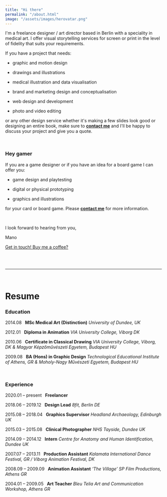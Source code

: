```yaml
---
title: "Hi there"
permalink: "/about.html"
image: "/assets/images/herovatar.png"
---
```


I'm a freelance designer / art director based in Berlin with a speciality in medical art. I offer visual storytelling services for screen or print in the level of fidelity that suits your requirements. 

If you have a project that needs:

- graphic and motion design

- drawings and illustrations

- medical illustration and data visualisation

- brand and marketing design and conceptualisation

- web design and development

- photo and video editing

or any other design service whether it's making a few slides look good or designing an entire book, make sure to **[contact me](https://kapazoglou.info/contact.html)** and I'll be happy to discuss your project and give you a quote.

<br>

### Hey gamer
If you are a game designer or if you have an idea for a board game I can offer you:

- game design and playtesting

- digital or physical prototyping 

- graphics and illustrations

for your card or board game. Please **[contact me](https://kapazoglou.info/contact.html)** for more information.

<br>

I look forward to hearing from you,

<i class="fa fa-heart"></i> Mano

<a target="_blank" class="btn btn-success" href="https://kapazoglou.info/contact.html"><i class="fa fa-send"></i> Get in touch! </a>
<a target="_blank" class="btn btn-warning" href="https://www.buymeacoffee.com/kapazoglou"><i class="fa fa-coffee"></i> Buy me a coffee? </a>

<br>
<br>

----

<br>

# Resume

### Education

2014.08  **MSc Medical Art (Distinction)** *University of Dundee, UK*

2012.01  **Diploma in Animation** *VIA University College, Viborg DK*

2010.06  **Certificate in Classical Drawing** *VIA University College, Viborg, DK & Magyar Képzőművészeti Egyetem, Budapest HU*

2009.08  **BA (Hons) in Graphic Design** *Technological Educational Institute of Athens, GR & Moholy-Nagy Művészeti Egyetem, Budapest HU*

<br>

### Experience

2020.01 – present  **Freelancer**

2018.06 – 2019.12  **Design Lead** *8fit, Berlin DE*

2015.08 – 2018.04  **Graphics Supervisor** *Headland Archaeology, Edinburgh UK*

2015.03 – 2015.08  **Clinical Photographer** *NHS Tayside, Dundee UK*

2014.09 – 2014.12  **Intern** *Centre for Anatomy and Human Identification, Dundee UK*

2007.07 – 2013.11  **Production Assistant** *Kalamata International Dance Festival, GR / Viborg Animation Festival, DK*

2008.09 – 2009.09  **Animation Assistant** *‘The Village’ SP Film Productions, Athens GR*

2004.01 – 2009.05  **Art Teacher** *Bleu Telia Art and Communication Workshop, Athens GR*